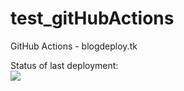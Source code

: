 # test_gitHubActions 
GitHub Actions - blogdeploy.tk

Status of last deployment:<br>
<img src="https//github.com/codedeploy/test_gitHubActions/workflows/My-GitHubActions-Basics/badge.svg?branch=main">
          
          
